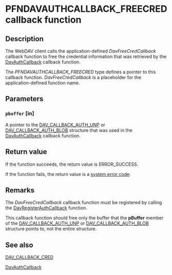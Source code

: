 # PFNDAVAUTHCALLBACK_FREECRED callback function

## Description

The WebDAV client calls the application-defined *DavFreeCredCallback* callback function to free the credential information that was retrieved by the [DavAuthCallback](https://learn.microsoft.com/windows/desktop/api/davclnt/nc-davclnt-pfndavauthcallback) callback function.

The *PFNDAVAUTHCALLBACK_FREECRED* type defines a pointer to this callback function. *DavFreeCredCallback* is a placeholder for the application-defined function name.

## Parameters

### `pbuffer` [in]

A pointer to the [DAV_CALLBACK_AUTH_UNP](https://learn.microsoft.com/windows/desktop/api/davclnt/ns-davclnt-dav_callback_auth_unp) or [DAV_CALLBACK_AUTH_BLOB](https://learn.microsoft.com/windows/desktop/api/davclnt/ns-davclnt-dav_callback_auth_blob) structure that was used in the [DavAuthCallback](https://learn.microsoft.com/windows/desktop/api/davclnt/nc-davclnt-pfndavauthcallback) callback function.

## Return value

If the function succeeds, the return value is ERROR_SUCCESS.

If the function fails, the return value is a [system error code](https://learn.microsoft.com/windows/desktop/Debug/system-error-codes).

## Remarks

The *DavFreeCredCallback* callback function must be registered by calling the [DavRegisterAuthCallback](https://learn.microsoft.com/windows/desktop/api/davclnt/nf-davclnt-davregisterauthcallback) function.

This callback function should free only the buffer that the **pBuffer** member of the [DAV_CALLBACK_AUTH_UNP](https://learn.microsoft.com/windows/desktop/api/davclnt/ns-davclnt-dav_callback_auth_unp) or [DAV_CALLBACK_AUTH_BLOB](https://learn.microsoft.com/windows/desktop/api/davclnt/ns-davclnt-dav_callback_auth_blob) structure points to, not the entire structure.

## See also

[DAV_CALLBACK_CRED](https://learn.microsoft.com/windows/desktop/api/davclnt/ns-davclnt-dav_callback_cred)

[DavAuthCallback](https://learn.microsoft.com/windows/desktop/api/davclnt/nc-davclnt-pfndavauthcallback)